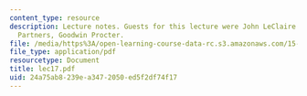 ```yaml
---
content_type: resource
description: Lecture notes. Guests for this lecture were John LeClaire and David Watson,
  Partners, Goodwin Procter.
file: /media/https%3A/open-learning-course-data-rc.s3.amazonaws.com/15-617-the-law-of-corporate-finance-and-financial-markets-spring-2004/24a75ab8239ea3472050ed5f2df74f17_lec17.pdf
file_type: application/pdf
resourcetype: Document
title: lec17.pdf
uid: 24a75ab8-239e-a347-2050-ed5f2df74f17
---
```

